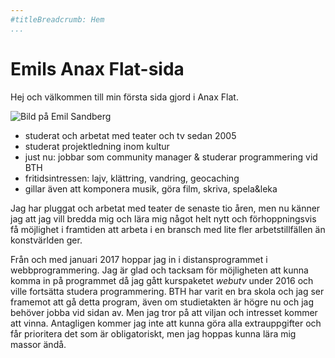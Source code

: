```yaml
---
#titleBreadcrumb: Hem
...
```


Emils Anax Flat-sida
===============================

Hej och välkommen till min första sida gjord i Anax Flat.

<img class="article-img" src="image/profile.jpg?f=grayscale&w=400" alt="Bild på Emil Sandberg">

* studerat och arbetat med teater och tv sedan 2005
* studerat projektledning inom kultur
* just nu: jobbar som community manager &amp; studerar programmering vid BTH
* fritidsintressen: lajv, klättring, vandring, geocaching
* gillar även att komponera musik, göra film, skriva, spela&leka

Jag har pluggat och arbetat med teater de senaste tio åren, men nu känner jag att jag vill bredda mig och lära mig något helt nytt och förhoppningsvis få möjlighet i framtiden att arbeta i en bransch med lite fler arbetstillfällen än konstvärlden ger.

Från och med januari 2017 hoppar jag in i distansprogrammet i webbprogrammering. Jag är glad och tacksam för möjligheten att kunna komma in på programmet då jag gått kurspaketet *webutv* under 2016 och ville fortsätta studera programmering. BTH har varit en bra skola och jag ser framemot att gå detta program, även om studietakten är högre nu och jag behöver jobba vid sidan av. Men jag tror på att viljan och intresset kommer att vinna. Antagligen kommer jag inte att kunna göra alla extrauppgifter och får prioritera det som är obligatoriskt, men jag hoppas kunna lära mig massor ändå.
